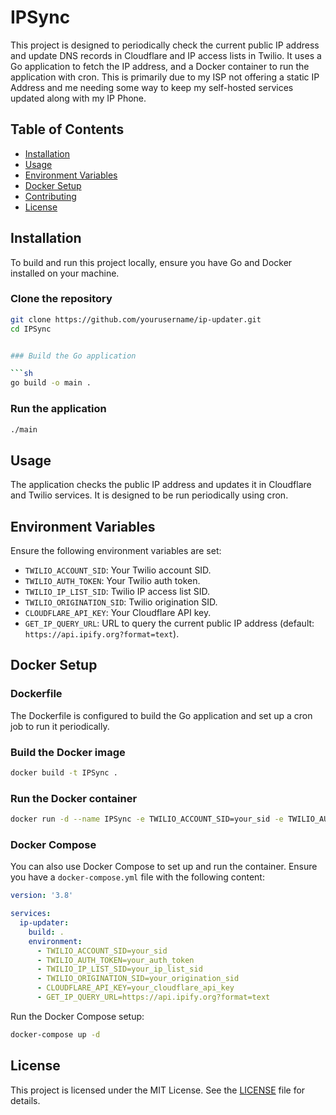 # IPSync

This project is designed to periodically check the current public IP address and update DNS records in Cloudflare and IP access lists in Twilio. It uses a Go application to fetch the IP address, and a Docker container to run the application with cron.  This is primarily due to my ISP not offering a static IP Address and me needing some way to keep my self-hosted services updated along with my IP Phone.

## Table of Contents
- [Installation](#installation)
- [Usage](#usage)
- [Environment Variables](#environment-variables)
- [Docker Setup](#docker-setup)
- [Contributing](#contributing)
- [License](#license)

## Installation

To build and run this project locally, ensure you have Go and Docker installed on your machine.

### Clone the repository

```sh
git clone https://github.com/yourusername/ip-updater.git
cd IPSync


### Build the Go application

```sh
go build -o main .
```

### Run the application

```sh
./main
```

## Usage

The application checks the public IP address and updates it in Cloudflare and Twilio services. It is designed to be run periodically using cron.

## Environment Variables

Ensure the following environment variables are set:

- `TWILIO_ACCOUNT_SID`: Your Twilio account SID.
- `TWILIO_AUTH_TOKEN`: Your Twilio auth token.
- `TWILIO_IP_LIST_SID`: Twilio IP access list SID.
- `TWILIO_ORIGINATION_SID`: Twilio origination SID.
- `CLOUDFLARE_API_KEY`: Your Cloudflare API key.
- `GET_IP_QUERY_URL`: URL to query the current public IP address (default: `https://api.ipify.org?format=text`).

## Docker Setup

### Dockerfile

The Dockerfile is configured to build the Go application and set up a cron job to run it periodically.

### Build the Docker image

```sh
docker build -t IPSync .
```

### Run the Docker container

```sh
docker run -d --name IPSync -e TWILIO_ACCOUNT_SID=your_sid -e TWILIO_AUTH_TOKEN=your_auth_token -e TWILIO_IP_LIST_SID=your_ip_list_sid -e TWILIO_ORIGINATION_SID=your_origination_sid -e CLOUDFLARE_API_KEY=your_cloudflare_api_key -e GET_IP_QUERY_URL=https://api.ipify.org?format=text IPSync
```

### Docker Compose

You can also use Docker Compose to set up and run the container. Ensure you have a `docker-compose.yml` file with the following content:

```yaml
version: '3.8'

services:
  ip-updater:
    build: .
    environment:
      - TWILIO_ACCOUNT_SID=your_sid
      - TWILIO_AUTH_TOKEN=your_auth_token
      - TWILIO_IP_LIST_SID=your_ip_list_sid
      - TWILIO_ORIGINATION_SID=your_origination_sid
      - CLOUDFLARE_API_KEY=your_cloudflare_api_key
      - GET_IP_QUERY_URL=https://api.ipify.org?format=text
```

Run the Docker Compose setup:

```sh
docker-compose up -d
```

## License

This project is licensed under the MIT License. See the [LICENSE](LICENSE.md) file for details.